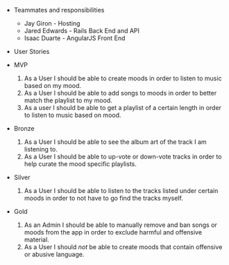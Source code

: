 * Teammates and responsibilities
  - Jay Giron - Hosting
  - Jared Edwards - Rails Back End and API
  - Isaac Duarte - AngularJS Front End 


* User Stories

* MVP
  1. As a User I should be able to create moods in order to listen to music based on my mood.
  2. As a User I should be able to add songs to moods in order to better match the playlist to my mood.
  3. As a user I should be able to get a playlist of a certain length in order to listen to music based on mood.

* Bronze
  1. As a User I should be able to see the album art of the track I am listening to.
  2. As a User I should be able to up-vote or down-vote tracks in order to help curate the mood specific playlists.

* Silver
  1. As a User I should be able to listen to the tracks listed under certain moods in order to not have to go find the tracks myself.

* Gold
  1. As an Admin I should be able to manually remove and ban songs or moods from the app in order to exclude harmful and offensive material.
  2. As a User I should *not* be able to create moods that contain offensive or abusive language.
